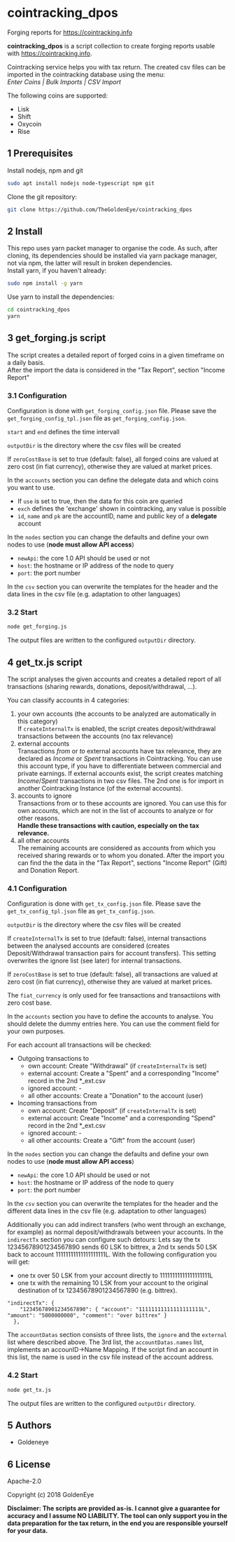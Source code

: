 # cointracking_dpos

Forging reports for <https://cointracking.info>

**cointracking_dpos** is a script collection to create forging reports usable with
<https://cointracking.info>.

Cointracking service helps you with tax return.
The created csv files can be imported in the cointracking database using the menu:  
*Enter Coins | Bulk Imports | CSV Import*

The following coins are supported:

* Lisk
* Shift
* Oxycoin
* Rise

## 1 Prerequisites

Install nodejs, npm and git

``` bash
sudo apt install nodejs node-typescript npm git
```

Clone the git repository:

``` bash
git clone https://github.com/TheGoldenEye/cointracking_dpos
```

## 2 Install

This repo uses yarn packet manager to organise the code. As such, after cloning,
its dependencies should be installed via yarn package manager, not via npm,
the latter will result in broken dependencies.  
Install yarn, if you haven't already:

``` bash
sudo npm install -g yarn
```

Use yarn to install the dependencies:

``` bash
cd cointracking_dpos
yarn
```

## 3 get_forging.js script

The script creates a detailed report of forged coins in a given timeframe on a daily basis.  
After the import the data is considered in the "Tax Report", section "Income Report"

### 3.1 Configuration

Configuration is done with `get_forging_config.json` file. Please save the
`get_forging_config_tpl.json` file as `get_forging_config.json`.

`start` and `end` defines the time intervall

`outputDir` is the directory where the csv files will be created

If `zeroCostBase` is set to true (default: false), all forged coins are valued
at zero cost (in fiat currency), otherwise they are valued at market prices.

In the `accounts` section you can define the delegate data and which coins you want to use.

* If `use` is set to true, then the data for this coin are queried
* `exch` defines the 'exchange' shown in cointracking, any value is possible
* `id`, `name` and `pk` are the accountID, name and public key of a **delegate** account

In the `nodes` section you can change the defaults and define your own nodes to
use (**node must allow API access**)

* `newApi`: the core 1.0 API should be used or not
* `host`: the hostname or IP address of the node to query
* `port`: the port number

In the `csv` section you can overwrite the templates for the header and the data
lines in the csv file (e.g. adaptation to other languages)

### 3.2 Start

``` bash
node get_forging.js
```

The output files are written to the configured `outputDir` directory.

## 4 get_tx.js script

The script analyses the given accounts and creates a detailed report of all
transactions (sharing rewards, donations, deposit/withdrawal, ...).

You can classify accounts in 4 categories:

1. your own accounts (the accounts to be analyzed are automatically in this category)  
If `createInternalTx` is enabled, the script creates deposit/withdrawal
transactions between the accounts (no tax relevance)
2. external accounts  
Transactions *from* or *to* external accounts have tax relevance, they are
declared as *Income* or *Spent* transactions in Cointracking. You can use this
account type, if you have to differentiate between commercial and private
earnings. If external accounts exist, the script creates matching
*Income*/*Spent* transactions in two csv files. The 2nd one is for import in
another Cointracking Instance (of the external accounts).
3. accounts to ignore  
Transactions from or to these accounts are ignored. You can use this for own accounts,
which are not in the list of accounts to analyze or for other reasons.  
**Handle these transactions with caution, especially on the tax relevance.**
4. all other accounts  
The remaining accounts are considered as accounts from which you received
sharing rewards or to whom you donated. After the import you can find the
the data in the "Tax Report", sections "Income Report" (Gift) and Donation Report.

### 4.1 Configuration

Configuration is done with `get_tx_config.json` file. Please save the `get_tx_config_tpl.json` file as `get_tx_config.json`.

`outputDir` is the directory where the csv files will be created

If `createInternalTx` is set to true (default: false), internal transactions between the analysed accounts are considered (creates Deposit/Withdrawal transaction pairs for account transfers).
This setting overwrites the ignore list (see later) for internal transactions.

If `zeroCostBase` is set to true (default: false), all transactions are valued at zero cost (in fiat currency), otherwise they are valued at market prices.

The `fiat_currency` is only used for fee transactions and transactiions with zero cost base.

In the `accounts` section you have to define the accounts to analyse. You should delete the dummy entries here.
You can use the comment field for your own purposes.

For each account all transactions will be checked:

* Outgoing transactions to
  * own account: Create "Withdrawal" (if `createInternalTx` is set)
  * external account: Create a "Spent" and a corresponding "Income" record in the 2nd *_ext.csv
  * ignored account: -
  * all other accounts: Create a "Donation" to the account (user)
* Incoming transactions from
  * own account: Create "Deposit" (if `createInternalTx` is set)
  * external account: Create "Income" and a corresponding "Spend" record in the 2nd *_ext.csv
  * ignored account: -
  * all other accounts: Create a "Gift" from the account (user)

In the `nodes` section you can change the defaults and define your own nodes to use (**node must allow API access**)

* `newApi`: the core 1.0 API should be used or not
* `host`: the hostname or IP address of the node to query
* `port`: the port number

In the `csv` section you can overwrite the templates for the header and the different data lines in the csv file (e.g. adaptation to other languages)

Additionally you can add indirect transfers (who went through an exchange, for example) as normal deposit/withdrawals between your accounts.
In the `indirectTx` section you can configure such detours:
Lets say the tx 12345678901234567890 sends 60 LSK to bittrex, a 2nd tx sends 50 LSK back to account 11111111111111111111L.
With the following configuration you will get:

* one tx over 50 LSK from your account directly to 11111111111111111111L
* one tx with the remaining 10 LSK from your account to the original destination of tx 12345678901234567890 (e.g. bittrex).

``` text
"indirectTx": {
    "12345678901234567890": { "account": "11111111111111111111L", "amount": "5000000000", "comment": "over bittrex" }
  },
```

The `accountDatas` section consists of three lists, the `ignore` and the `external` list where described above.
The 3rd list, the `accountDatas.names` list, implements an accounID->Name Mapping. If the script find an account in this list, the name is used in the csv file instead of the account address.

### 4.2 Start

``` bash
node get_tx.js
```

The output files are written to the configured `outputDir` directory.

## 5 Authors

* Goldeneye

## 6 License

Apache-2.0

Copyright (c) 2018 GoldenEye

**Disclaimer:
The scripts are provided as-is. I cannot give a guarantee for accuracy and I assume NO LIABILITY.
The tool can only support you in the data preparation for the tax return, in the end you are responsible yourself for your data.**
